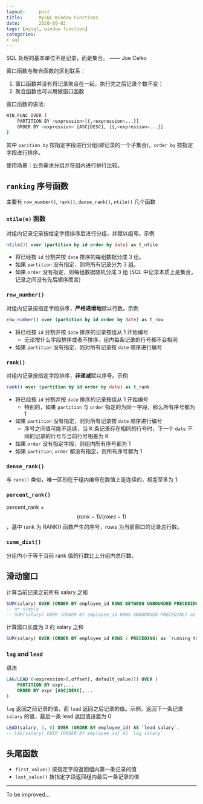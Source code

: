 ```yaml
---
layout:     post
title:      MySQL Window Functions
date:       2020-09-02
tags: [mysql, window function]
categories: 
- sql
---
```



SQL 处理的基本单位不是记录，而是集合。 —— Joe Celko 




窗口函数与聚合函数的区别联系：
1. 窗口函数并没有将记录聚合在一起，执行完之后记录个数不变；
2. 聚合函数也可以用做窗口函数

窗口函数的语法: 

```bash 
WIN_FUNC OVER (
    PARTITION BY <expression>[{,<expression>...}]
    ORDER BY <expression> [ASC|DESC], [{,<expression>...}]
)
```
其中 `parition by` 按指定字段进行分组(即记录的一个子集合)，`order by` 按指定字段进行排序。 

使用场景：业务需求分组并在组内进行排行比较。

## `ranking` 序号函数 

主要有 `row_number()`, `rank()`, `dense_rank()`, `ntile()` 几个函数 

### `ntile(n)` 函数 
对组内记录记录按给定字段排序后进行分组，并赋以组号。示例

```sql
ntile(3) over (partition by id order by date) as t_ntile
```

* 将已经按 `id` 分割并按 `date` 排序的每组数据分成 3 组。
* 如果 `partition` 没有指定，则将所有记录分为 3 组。
* 如果 `order` 没有指定，则每组数据随机分成 3 组 (SQL 中记录本质上是集合，记录之间没有先后顺序而言)

### `row_number()`
对组内记录按指定字段排序，**严格递增地**赋以行数。示例

```sql
row_number() over (partition by id order by date) as t_row
```

* 将已经按 `id` 分割并按 `date` 排序的记录按组从 1 开始编号
    * 无论按什么字段排序或者不排序，组内每条记录的行号都不会相同 
* 如果 `partition` 没有指定，则对所有记录按 `date` 顺序进行编号
    

### `rank()`
对组内记录按指定字段排序，**非递减**赋以序号。示例

```sql
rank() over (partition by id order by date) as t_rank
```

* 将已经按 `id` 分割并按 `date` 排序的记录按组从 1 开始编号
    * 特别的，如果 `partition` 与 `order` 指定的为同一字段，那么所有序号都为 1
* 如果 `partition` 没有指定，则对所有记录按 `date` 顺序进行编号
    * 序号之间值可能不连续，当 K 条记录存在相同的行号时，下一个 `date` 不同的记录的行号与当前行号相差为 K
* 如果 `order` 没有指定字段，则组内所有序号都为 1
* 如果 `partition`, `order` 都没有指定，则所有序号都为 1

### `dense_rank()`
与 `rank()` 类似，唯一区别在于组内编号在数值上是连续的，相差至多为 1. 

### `percent_rank()`
percent_rank = $$(rank - 1) / (rows - 1)$$，基中 rank 为 RANK() 函数产生的序号，rows 为当前窗口的记录总行数。

### `cume_dist()`
分组内小于等于当前 rank 值的行数比上分组内总行数。


## 滑动窗口
计算当前记录之前所有 salary 之和

```sql 
SUM(salary) OVER (ORDER BY employee_id ROWS BETWEEN UNBOUNDED PRECEDING AND CURRENT ROW) as `running total` 
-- or simply 
-- SUM(salary) OVER (ORDER BY employee_id ROWS UNBOUNDED PRECEDING) as `running total` or 
```

计算窗口长度为 3 的 salary 之和
```sql 
SUM(salary) OVER (ORDER BY employee_id ROWS 2 PRECEDING) as `running total 3`
```

### `lag` and `lead`
语法 
```sql 
LAG/LEAD (<expression>[,offset[, default_value]]) OVER (
    PARTITION BY expr,...
    ORDER BY expr [ASC|DESC],...
)
```

`lag` 返回之前记录的值，而  `lead` 返回之后记录的值。示例，返回下一条记录 `salary` 的值，最后一条 lead 返回值设置为 0

```sql 
LEAD(salary, 1, 0) OVER (ORDER BY employee_id) AS `lead salary`.
-- LAG(salary) OVER (ORDER BY employee_id) AS `lag salary`.
```

## 头尾函数 
* `first_value()` 按指定字段返回组内第一条记录的值 
* `last_value()` 按指定字段返回组内最后一条记录的值 


--- 
To be improved...


